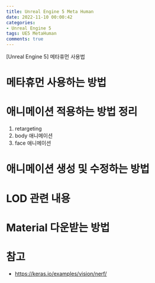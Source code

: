 ```yaml
---
title: Unreal Engine 5 Meta Human
date: 2022-11-10 00:00:42
categories:
- Unreal Engine 5
tags: UE5 MetaHuman
comments: true
---
```



[Unreal Engine 5] 메타휴먼 사용법

<!-- more -->

# 메타휴먼 사용하는 방법
# 애니메이션 적용하는 방법 정리
1. retargeting
2. body 애니메이션
3. face 애니메이션

# 애니메이션 생성 및 수정하는 방법
# LOD 관련 내용
# Material 다운받는 방법

# 참고
* https://keras.io/examples/vision/nerf/